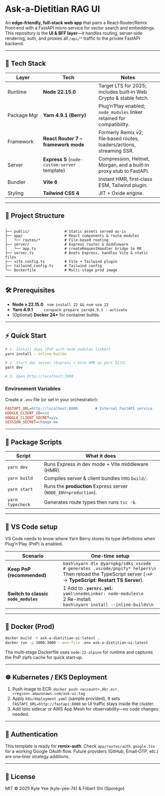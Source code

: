 # Ask‑a‑Dietitian RAG UI

An **edge‑friendly, full‑stack web app** that pairs a React‑Router/Remix front‑end with a FastAPI micro‑service for vector search and embeddings.  This repository is the **UI & BFF layer**—it handles routing, server‑side rendering, auth, and proxies all `/api/*` traffic to the private FastAPI backend.

---

## 🚀 Tech Stack

| Layer       | Tech                                          | Notes                                                                  |
| ----------- | --------------------------------------------- | ---------------------------------------------------------------------- |
| Runtime     | **Node 22.15.0**                              | Target LTS for 2025; includes built‑in Web Crypto & stable fetch.      |
| Package Mgr | **Yarn 4.9.1 (Berry)**                        | Plug’n’Play enabled; `node_modules` linker retained for compatibility. |
| Framework   | **React Router 7 – framework mode**           | Formerly Remix v2; file‑based routes, loaders/actions, streaming SSR.  |
| Server      | **Express 5** (`node-custom-server` template) | Compression, Helmet, Morgan, and a built‑in proxy stub to FastAPI.     |
| Bundler     | **Vite 6**                                    | Instant HMR, first‑class ESM, Tailwind plugin.                         |
| Styling     | **Tailwind CSS 4**                            | JIT + Oxide engine.                                                    |

---

## 📂 Project Structure

```
.
├── public/                # Static assets served as-is
├── app/                   # React components & route modules
│   └── routes/*           # File‑based routing
├── server/                # Express router & middleware
│   └── app.ts             # createRequestHandler bridge to RR
├── server.ts              # Boots Express, handles Vite & static files
├── vite.config.ts         # Vite + Tailwind plugin
├── tailwind.config.ts     # Tailwind config
└── Dockerfile             # Multi‑stage prod image
```

---

## 🛠️ Prerequisites

* **Node ≥ 22.15.0**   `nvm install 22 && nvm use 22`
* **Yarn 4.9.1**         `corepack prepare yarn@4.9.1 --activate`
* (Optional) **Docker 24+** for container builds.

---

## ⚡ Quick Start

```bash
# 1. Install deps (PnP with node_modules linker)
yarn install --inline-builds

# 2. Start dev server (Express + Vite HMR on port 5173)
yarn dev

# 3. Open http://localhost:3000
```

### Environment Variables

Create a `.env` file (or set in your orchestrator):

```ini
FASTAPI_URL=http://localhost:8000        # Internal FastAPI service
GOOGLE_CLIENT_ID=xxx
GOOGLE_CLIENT_SECRET=yyy
SESSION_SECRET=change-me
```

---

## 📜 Package Scripts

| Script           | What it does                                                    |
| ---------------- | --------------------------------------------------------------- |
| `yarn dev`       | Runs Express in dev mode + Vite middleware (HMR).               |
| `yarn build`     | Compiles server & client bundles into `build/`.                 |
| `yarn start`     | Runs the **production** Express server (`NODE_ENV=production`). |
| `yarn typecheck` | Generates route types then runs `tsc -b`.                       |

---

## 🧩 VS Code setup

VS Code needs to know where Yarn Berry stores its type definitions when Plug’n’Play (PnP) is enabled.

| Scenario | One-time setup |
|----------|----------------|
| **Keep PnP (recommended)** | ```bash\nyarn dlx @yarnpkg/sdks vscode   # generates .vscode/pnpify* helpers\n```<br>Then reload the TypeScript server (<kbd>⇧⌘P</kbd> → **TypeScript: Restart TS Server**). |
| **Switch to classic `node_modules`** | 1 Add to **`.yarnrc.yml`**:<br>```yaml\nnodeLinker: node-modules\n```<br>2 Re-install:<br>```bash\nyarn install --inline-builds\n``` |

---

## 🐳 Docker (Prod)

```bash
docker build -t ask-a-dietitian-ui:latest .
docker run -p 3000:3000 --env-file .env ask-a-dietitian-ui:latest
```

The multi‑stage Dockerfile uses `node:22-alpine` for runtime and captures the PnP zipfs cache for quick start‑up.

---

## ☸️ Kubernetes / EKS Deployment

1. Push image to ECR: `docker push <account>.dkr.ecr.<region>.amazonaws.com/ask-ui:tag`
2. Apply `k8s/deployment.yaml` (sample provided).  It sets `FASTAPI_URL=http://fastapi:8000` so UI traffic stays inside the cluster.
3. Add Istio sidecar or AWS App Mesh for observability—no code changes needed.

---

## 🔐 Authentication

This template is ready for **remix-auth**.  Check `app/routes/auth.google.tsx` for a working Google OAuth flow.  Future providers (GitHub, Email‑OTP, etc.) are one‑liner strategy additions.

---

## 📝 License

MIT © 2025 Kyle Yee (kyle-yee-74) & Filbert Shi (Sporego)
